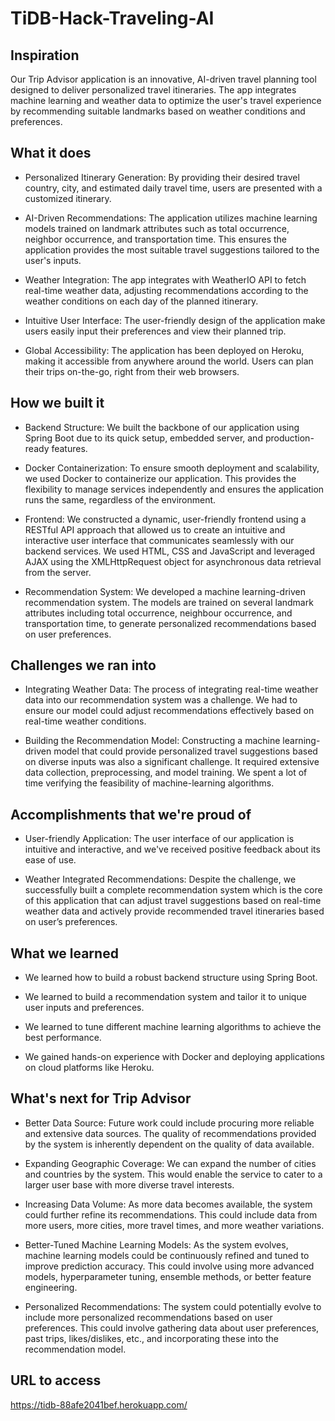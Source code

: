 # TiDB-Hack-Traveling-AI



## Inspiration
Our Trip Advisor application is an innovative, AI-driven travel planning tool designed to deliver personalized travel itineraries. The app integrates machine learning and weather data to optimize the user's travel experience by recommending suitable landmarks based on weather conditions and preferences.

## What it does
- Personalized Itinerary Generation: By providing their desired travel country, city, and estimated daily travel time, users are presented with a customized itinerary. 

- AI-Driven Recommendations: The application utilizes machine learning models trained on landmark attributes such as total occurrence, neighbor occurrence, and transportation time. This ensures the application provides the most suitable travel suggestions tailored to the user's inputs.

- Weather Integration: The app integrates with WeatherIO API to fetch real-time weather data, adjusting recommendations according to the weather conditions on each day of the planned itinerary.

- Intuitive User Interface: The user-friendly design of the application make users easily input their preferences and view their planned trip.

- Global Accessibility: The application has been deployed on Heroku, making it accessible from anywhere around the world. Users can plan their trips on-the-go, right from their web browsers.

## How we built it
- Backend Structure: We built the backbone of our application using Spring Boot due to its quick setup, embedded server, and production-ready features.

- Docker Containerization: To ensure smooth deployment and scalability, we used Docker to containerize our application. This provides the flexibility to manage services independently and ensures the application runs the same, regardless of the environment.

- Frontend: We constructed a dynamic, user-friendly frontend using a RESTful API approach that allowed us to create an intuitive and interactive user interface that communicates seamlessly with our backend services. We used HTML, CSS and JavaScript and leveraged AJAX using the XMLHttpRequest object for asynchronous data retrieval from the server.

- Recommendation System: We developed a machine learning-driven recommendation system. The models are trained on several landmark attributes including total occurrence, neighbour occurrence, and transportation time, to generate personalized recommendations based on user preferences.

## Challenges we ran into
- Integrating Weather Data: The process of integrating real-time weather data into our recommendation system was a challenge. We had to ensure our model could adjust recommendations effectively based on real-time weather conditions.

- Building the Recommendation Model: Constructing a machine learning-driven model that could provide personalized travel suggestions based on diverse inputs was also a significant challenge. It required extensive data collection, preprocessing, and model training. We spent a lot of time verifying the feasibility of machine-learning algorithms.

## Accomplishments that we're proud of
- User-friendly Application: The user interface of our application is intuitive and interactive, and we've received positive feedback about its ease of use.

- Weather Integrated Recommendations: Despite the challenge, we successfully built a complete recommendation system which is the core of this application that can adjust travel suggestions based on real-time weather data and actively provide recommended travel itineraries based on user’s preferences.

## What we learned
- We learned how to build a robust backend structure using Spring Boot.

- We learned to build a recommendation system and tailor it to unique user inputs and preferences.

- We learned to tune different machine learning algorithms to achieve the best performance.

- We gained hands-on experience with Docker and deploying applications on cloud platforms like Heroku.

## What's next for Trip Advisor
- Better Data Source: Future work could include procuring more reliable and extensive data sources. The quality of recommendations provided by the system is inherently dependent on the quality of data available.

- Expanding Geographic Coverage: We can expand the number of cities and countries by the system. This would enable the service to cater to a larger user base with more diverse travel interests.

- Increasing Data Volume: As more data becomes available, the system could further refine its recommendations. This could include data from more users, more cities, more travel times, and more weather variations.

- Better-Tuned Machine Learning Models: As the system evolves, machine learning models could be continuously refined and tuned to improve prediction accuracy. This could involve using more advanced models, hyperparameter tuning, ensemble methods, or better feature engineering.

- Personalized Recommendations: The system could potentially evolve to include more personalized recommendations based on user preferences. This could involve gathering data about user preferences, past trips, likes/dislikes, etc., and incorporating these into the recommendation model.



## URL to access
https://tidb-88afe2041bef.herokuapp.com/
